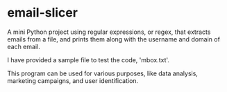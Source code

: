 # email-slicer
A mini Python project using regular expressions, or regex, that extracts emails from a file, and prints them along with the username and domain of each email.

I have provided a sample file to test the code, 'mbox.txt'.

 This program can be used for various purposes, like data analysis, marketing campaigns, and user identification.
